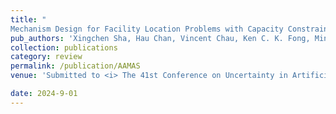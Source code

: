 ```yaml
---
title: "	
Mechanism Design for Facility Location Problems with Capacity Constraints in Bounded Location Space"
pub_authors: 'Xingchen Sha, Hau Chan, Vincent Chau, Ken C. K. Fong, Minming Li, Wai Lun LO'
collection: publications
category: review
permalink: /publication/AAMAS
venue: 'Submitted to <i> The 41st Conference on Uncertainty in Artificial Intelligence (UAI 2025)</i>'

date: 2024-9-01
---
```

